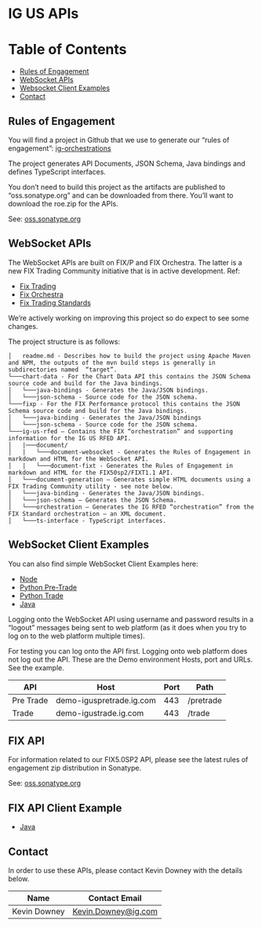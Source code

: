 # IG US APIs

# Table of Contents
- [Rules of Engagement](#rules-of-engagement)
- [WebSocket APIs](#websocket-apis)
- [Websocket Client Examples](#websocket-client-examples)
- [Contact](#contact)


## Rules of Engagement 
You will find a project in Github that we use to generate our “rules of engagement”: [ig-orchestrations](https://github.com/IG-Group/ig-orchestrations)

The project generates API Documents, JSON Schema, Java bindings and defines TypeScript interfaces. 

You don’t need to build this project as the artifacts are published to “oss.sonatype.org” and can be downloaded from there.
You’ll want to download the roe.zip for the APIs.

See: [oss.sonatype.org](https://oss.sonatype.org/#nexus-search;gav~com.ig.orchestrations.us.rfed~document-websocket~~~) 

## WebSocket APIs
The WebSocket APIs are built on FIX/P and FIX Orchestra. The latter is a new FIX Trading Community initiative that is in active development.
Ref: 
-	[Fix Trading](https://www.fixtrading.org/)
-	[Fix Orchestra](https://www.fixtrading.org/standards/fix-orchestra/)
-	[Fix Trading Standards](https://www.fixtrading.org/standards/)

We’re actively working on improving this project so do expect to see some changes.

The project structure is as follows:

```
│   readme.md - Describes how to build the project using Apache Maven and NPM, the outputs of the mvn build steps is generally in subdirectories named  “target”.
└───chart-data - For the Chart Data API this contains the JSON Schema source code and build for the Java bindings.
│   └───java-bindings - Generates the Java/JSON bindings.
│   └───json-schema - Source code for the JSON schema.
└───fixp - For the FIX Performance protocol this contains the JSON Schema source code and build for the Java bindings.
│   └───java-binding - Generates the Java/JSON bindings
│   └───json-schema - Source code for the JSON schema.
└───ig-us-rfed – Contains the FIX “orchestration” and supporting information for the IG US RFED API.
│   |───document/ 
│   |   └───document-websocket - Generates the Rules of Engagement in markdown and HTML for the WebSocket API.
│   |   └───document-fixt - Generates the Rules of Engagement in markdown and HTML for the FIX50sp2/FIXT1.1 API.
│   └───document-generation – Generates simple HTML documents using a FIX Trading Community utility - see note below.
│   └───java-binding - Generates the Java/JSON bindings.
│   └───json-schema – Generates the JSON Schema.
│   └───orchestration – Generates the IG RFED “orchestration” from the FIX Standard orchestration – an XML document.
│   └───ts-interface - TypeScript interfaces.
```

## WebSocket Client Examples
You can also find simple WebSocket Client Examples here:
- [Node](https://github.com/IG-Group/fix-ws-client-example)
- [Python Pre-Trade](https://github.com/IG-Group/ig-us-websocket-client-python-example) 
- [Python Trade](https://github.com/IG-Group/ig-us-websocket-trade-python-example)
- [Java](https://github.com/IG-Group/ig-us-websocket-java-examples)

Logging onto the WebSocket API using username and password results in a “logout” messages being sent to web platform (as it does when you try to log on to the web platform multiple times). 

For testing you can log onto the API first. Logging onto web platform does not log out the API.
These are the Demo environment Hosts, port and URLs.  See the example.

| **API**   | **Host**                 | **Port** | **Path**  |
|-----------|--------------------------|----------|-----------|
| Pre Trade | demo-iguspretrade.ig.com | 443	    | /pretrade |
| Trade	    | demo-igustrade.ig.com	   | 443	    | /trade    |	 	 

## FIX API
For information related to our FIX5.0SP2 API, please see the latest rules of engagement zip distribution in Sonatype.

See: [oss.sonatype.org](https://oss.sonatype.org/#nexus-search;gav~com.ig.orchestrations.us.rfed~document-fixt~~~)

## FIX API Client Example
- [Java](https://github.com/IG-Group/ig-us-websocket-java-examples)

## Contact
In order to use these APIs, please contact Kevin Downey with the details below.

| **Name**      | **Contact Email**    |
|---------------|----------------------|
| Kevin Downey  | Kevin.Downey@ig.com  |
